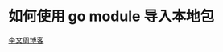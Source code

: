 # 如何使用 go module 导入本地包

[李文周博客][1]

[1]: https://www.liwenzhou.com/posts/Go/import_local_package_in_go_module/
